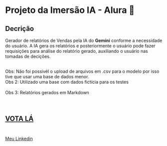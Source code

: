 # Projeto da Imersão IA - Alura 🤖


## Decrição
Gerador de relatórios de Vendas pela IA do **Gemini** conforme a necessidade do usuário. A IA gera os relatórios e posteriormente o usuário pode fazer requisições para análise do relatório gerado, auxiliando o usuário nas tomadas de decições.<br><br> 


Obs: Não foi possivél o upload de arquivos em .csv para o modelo por isso tive que usar uma base de dados menor.<br>
Obs 2: Utilizado uma base com dados fictícia para os testes<br><br>
Obs 3: Relatórios gerados em Markdown<br><br><br>


## [VOTA LÁ](https://discord.com/channels/1228404913705451612/1228406162618060913/1238468352545132574)<br><br>

[Meu Linkedin](https://www.linkedin.com/in/daniel-frogel-9b266029a/)
